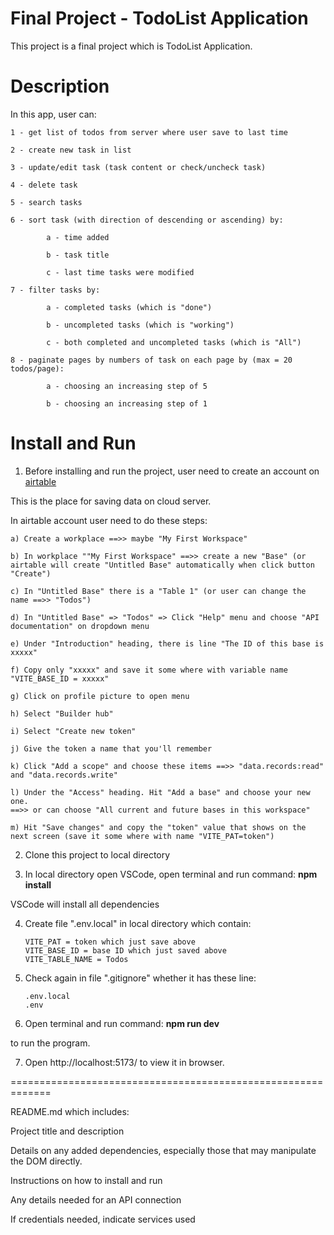 # Final Project - TodoList Application

This project is a final project which is TodoList Application.

# Description

In this app, user can:

    1 - get list of todos from server where user save to last time

    2 - create new task in list

    3 - update/edit task (task content or check/uncheck task)

    4 - delete task

    5 - search tasks

    6 - sort task (with direction of descending or ascending) by:

            a - time added

            b - task title

            c - last time tasks were modified

    7 - filter tasks by:

            a - completed tasks (which is "done")

            b - uncompleted tasks (which is "working")

            c - both completed and uncompleted tasks (which is "All")

    8 - paginate pages by numbers of task on each page by (max = 20 todos/page):

            a - choosing an increasing step of 5

            b - choosing an increasing step of 1

# Install and Run

1. Before installing and run the project, user need to create an account on <a href="https://airtable.com/" target="_blank">airtable</a>

This is the place for saving data on cloud server.

In airtable account user need to do these steps:

    a) Create a workplace ==>> maybe "My First Workspace"

    b) In workplace ""My First Workspace" ==>> create a new "Base" (or airtable will create "Untitled Base" automatically when click button "Create")

    c) In "Untitled Base" there is a "Table 1" (or user can change the name ==>> "Todos")

    d) In "Untitled Base" => "Todos" => Click "Help" menu and choose "API documentation" on dropdown menu

    e) Under "Introduction" heading, there is line "The ID of this base is xxxxx"

    f) Copy only "xxxxx" and save it some where with variable name "VITE_BASE_ID = xxxxx"

    g) Click on profile picture to open menu

    h) Select "Builder hub"

    i) Select "Create new token"

    j) Give the token a name that you'll remember

    k) Click "Add a scope" and choose these items ==>> "data.records:read" and "data.records.write"

    l) Under the "Access" heading. Hit "Add a base" and choose your new one.
    ==>> or can choose "All current and future bases in this workspace"

    m) Hit "Save changes" and copy the "token" value that shows on the next screen (save it some where with name "VITE_PAT=token")

2.  Clone this project to local directory

3.  In local directory open VSCode, open terminal and run command:
        **npm install**

VSCode will install all dependencies

4.  Create file ".env.local" in local directory which contain:

        VITE_PAT = token which just save above
        VITE_BASE_ID = base ID which just saved above
        VITE_TABLE_NAME = Todos

5.  Check again in file ".gitignore" whether it has these line:

        .env.local
        .env

6.  Open terminal and run command:
        **npm run dev**

to run the program.

7.  Open http://localhost:5173/ to view it in browser.

=============================================================

README.md which includes:

Project title and description

Details on any added dependencies, especially those that may manipulate the DOM directly.

Instructions on how to install and run

Any details needed for an API connection

If credentials needed, indicate services used
